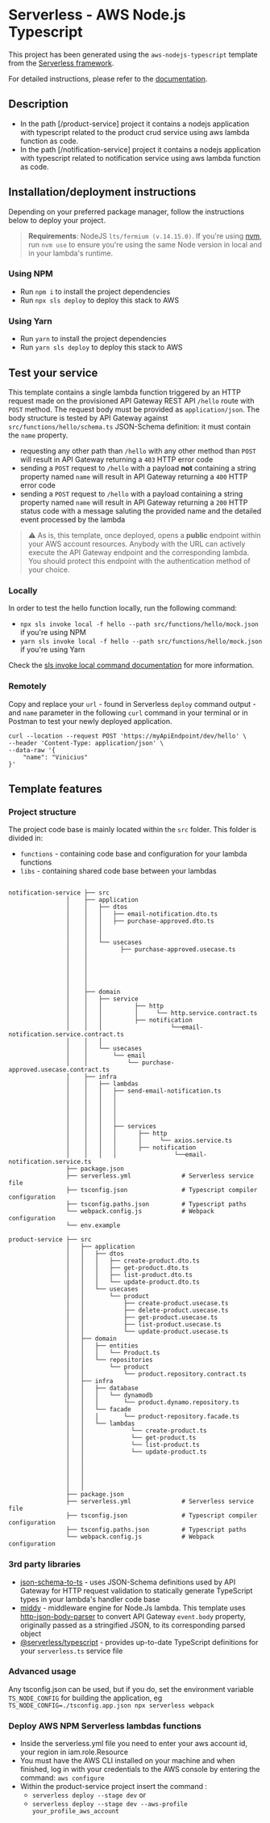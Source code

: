 # Serverless - AWS Node.js Typescript

This project has been generated using the `aws-nodejs-typescript` template from the [Serverless framework](https://www.serverless.com/).

For detailed instructions, please refer to the [documentation](https://www.serverless.com/framework/docs/providers/aws/).

## Description
- In the path [/product-service] project it contains a nodejs application with typescript related to the product crud service using aws lambda function as code.
- In the path [/notification-service] project it contains a nodejs application with typescript related to notification service using aws lambda function as code.
 

## Installation/deployment instructions

Depending on your preferred package manager, follow the instructions below to deploy your project.

> **Requirements**: NodeJS `lts/fermium (v.14.15.0)`. If you're using [nvm](https://github.com/nvm-sh/nvm), run `nvm use` to ensure you're using the same Node version in local and in your lambda's runtime.

### Using NPM

- Run `npm i` to install the project dependencies
- Run `npx sls deploy` to deploy this stack to AWS

### Using Yarn

- Run `yarn` to install the project dependencies
- Run `yarn sls deploy` to deploy this stack to AWS

## Test your service

This template contains a single lambda function triggered by an HTTP request made on the provisioned API Gateway REST API `/hello` route with `POST` method. The request body must be provided as `application/json`. The body structure is tested by API Gateway against `src/functions/hello/schema.ts` JSON-Schema definition: it must contain the `name` property.

- requesting any other path than `/hello` with any other method than `POST` will result in API Gateway returning a `403` HTTP error code
- sending a `POST` request to `/hello` with a payload **not** containing a string property named `name` will result in API Gateway returning a `400` HTTP error code
- sending a `POST` request to `/hello` with a payload containing a string property named `name` will result in API Gateway returning a `200` HTTP status code with a message saluting the provided name and the detailed event processed by the lambda

> :warning: As is, this template, once deployed, opens a **public** endpoint within your AWS account resources. Anybody with the URL can actively execute the API Gateway endpoint and the corresponding lambda. You should protect this endpoint with the authentication method of your choice.

### Locally

In order to test the hello function locally, run the following command:

- `npx sls invoke local -f hello --path src/functions/hello/mock.json` if you're using NPM
- `yarn sls invoke local -f hello --path src/functions/hello/mock.json` if you're using Yarn

Check the [sls invoke local command documentation](https://www.serverless.com/framework/docs/providers/aws/cli-reference/invoke-local/) for more information.

### Remotely

Copy and replace your `url` - found in Serverless `deploy` command output - and `name` parameter in the following `curl` command in your terminal or in Postman to test your newly deployed application.

```
curl --location --request POST 'https://myApiEndpoint/dev/hello' \
--header 'Content-Type: application/json' \
--data-raw '{
    "name": "Vinicius"
}'
```

## Template features

### Project structure

The project code base is mainly located within the `src` folder. This folder is divided in:

- `functions` - containing code base and configuration for your lambda functions
- `libs` - containing shared code base between your lambdas

```

notification-service ├── src
                │    ├── application
                │    │   ├── dtos
                │    │   │   ├── email-notification.dto.ts
                │    │   │   ├── purchase-approved.dto.ts
                │    │   │   
                │    │   │   
                │    │   └── usecases
                │    │         ├── purchase-approved.usecase.ts
                │    │           
                │    │          
                │    │          
                │    │          
                │    │           
                │    ├── domain
                │    │   ├── service
                │    │   │         ├── http
                │    │   │         │     └── http.service.contract.ts
                │    │   │         ├── notification
                │    │   │                   └──email-notification.service.contract.ts
                │    │   │   
                │    │   └── usecases
                │    │       └── email
                │    │           └── purchase-approved.usecase.contract.ts
                │    ├── infra
                │    │   ├── lambdas
                │    │   │   ├── send-email-notification.ts
                │    │   │   │
                │    │   │   │
                │    │   │   │
                │    │   │   │
                │    │   │   ├── services 
                │    │   │   │      ├── http
                │    │   │   │      │     └── axios.service.ts
                │    │   │   │      ├── notification
                │    │   │   │                └──email-notification.service.ts                 
                ├── package.json
                ├── serverless.yml              # Serverless service file
                ├── tsconfig.json               # Typescript compiler configuration
                ├── tsconfig.paths.json         # Typescript paths
                └── webpack.config.js           # Webpack configuration
                └── env.example

product-service ├── src
                │   ├── application
                │   │   ├── dtos
                │   │   │   ├── create-product.dto.ts
                │   │   │   ├── get-product.dto.ts
                │   │   │   ├── list-product.dto.ts
                │   │   │   └── update-product.dto.ts
                │   │   └── usecases
                │   │       └── product
                │   │           ├── create-product.usecase.ts
                │   │           ├── delete-product.usecase.ts
                │   │           ├── get-product.usecase.ts
                │   │           ├── list-product.usecase.ts
                │   │           └── update-product.usecase.ts
                │   ├── domain
                │   │   ├── entities
                │   │   │   └── Product.ts
                │   │   └── repositories
                │   │       └── product
                │   │           └── product.repository.contract.ts
                │   ├── infra
                │   │   ├── database
                │   │   │   └── dynamodb
                │   │   │       └── product.dynamo.repository.ts
                │   │   └── facade
                │   │   │       └── product-repository.facade.ts
                │   │   └── lambdas
                │   │             └── create-product.ts
                │   │             └── get-product.ts
                │   │             └── list-product.ts
                │   │             └── update-product.ts
                │   │     
                │   │ 
                │   │     
                │   │     
                │   │     
                ├── package.json
                ├── serverless.yml              # Serverless service file
                ├── tsconfig.json               # Typescript compiler configuration
                ├── tsconfig.paths.json         # Typescript paths
                └── webpack.config.js           # Webpack configuration

```

### 3rd party libraries

- [json-schema-to-ts](https://github.com/ThomasAribart/json-schema-to-ts) - uses JSON-Schema definitions used by API Gateway for HTTP request validation to statically generate TypeScript types in your lambda's handler code base
- [middy](https://github.com/middyjs/middy) - middleware engine for Node.Js lambda. This template uses [http-json-body-parser](https://github.com/middyjs/middy/tree/master/packages/http-json-body-parser) to convert API Gateway `event.body` property, originally passed as a stringified JSON, to its corresponding parsed object
- [@serverless/typescript](https://github.com/serverless/typescript) - provides up-to-date TypeScript definitions for your `serverless.ts` service file

### Advanced usage

Any tsconfig.json can be used, but if you do, set the environment variable `TS_NODE_CONFIG` for building the application, eg `TS_NODE_CONFIG=./tsconfig.app.json npx serverless webpack`

### Deploy AWS NPM Serverless lambdas functions
 - Inside the serverless.yml file you need to enter your aws account id, your region in iam.role.Resource
 - You must have the AWS CLI installed on your machine and when finished, log in with your credentials to the AWS console by entering the command: `aws configure`
 - Within the product-service project insert the command :
    - `serverless deploy --stage dev`  or
    - `serverless deploy --stage dev --aws-profile your_profile_aws_account`
